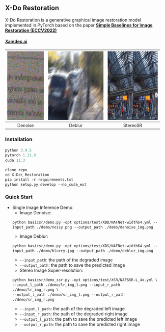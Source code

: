 ## X-Do Restoration

X-Do Restoration is a generative graphical image restoration model implemented in PyTorch based on the paper **[Simple Baselines for Image Restoration (ECCV2022)](https://arxiv.org/abs/2204.04676)**

#### [Xaindex.ai](https://xaindex.ai)

| <img src="./figures/denoise.gif"  height=224 width=224 alt="NAFNet For Image Denoise"> | <img src="./figures/deblur.gif" width=400 height=224 alt="NAFNet For Image Deblur"> | <img src="./figures/StereoSR.gif" height=224 width=326 alt="NAFSSR For Stereo Image Super Resolution"> |
| :----------------------------------------------------------: | :----------------------------------------------------------: | :----------------------------------------------------------: |
|                           Denoise                            |                            Deblur                            |                           StereoSR                           |

### Installation

```python
python 3.9.5
pytorch 1.11.0
cuda 11.3
```

```
clone repo 
cd X-Do\ Restoration
pip install -r requirements.txt
python setup.py develop --no_cuda_ext
```

### Quick Start 
* Single Image Inference Demo:
    * Image Denoise:
    ```
    python basicsr/demo.py -opt options/test/XDD/NAFNet-width64.yml --input_path ./demo/noisy.png --output_path ./demo/denoise_img.png
  ```
    * Image Deblur:
    ```
    python basicsr/demo.py -opt options/test/XDS/NAFNet-width64.yml --input_path ./demo/blurry.jpg --output_path ./demo/deblur_img.png
    ```
    * ```--input_path```: the path of the degraded image
    * ```--output_path```: the path to save the predicted image
    * Stereo Image Super-resolution:
    ```
    python basicsr/demo_ssr.py -opt options/test/XSR/NAFSSR-L_4x.yml \
    --input_l_path ./demo/lr_img_l.png --input_r_path ./demo/lr_img_r.png \
    --output_l_path ./demo/sr_img_l.png --output_r_path ./demo/sr_img_r.png
    ```
    * ```--input_l_path```: the path of the degraded left image
    * ```--input_r_path```: the path of the degraded right image
    * ```--output_l_path```: the path to save the predicted left image
    * ```--output_r_path```: the path to save the predicted right image
